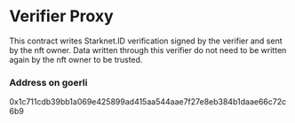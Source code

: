 # Verifier Proxy

This contract writes Starknet.ID verification signed by the verifier and sent by the nft owner.
Data written through this verifier do not need to be written again by the nft owner to be trusted.

### Address on goerli

0x1c711cdb39bb1a069e425899ad415aa544aae7f27e8eb384b1daae66c72c6b9
